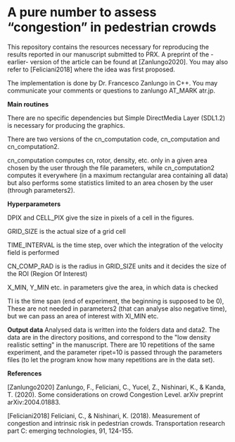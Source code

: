
# A pure number to assess “congestion” in pedestrian crowds

This repository contains the resources necessary for reproducing the results reported in our manuscript submitted to PRX. A preprint of the -earlier- version of the article can be found at [Zanlungo2020]. You may also refer to [Feliciani2018] where the idea was first proposed.

The implementation is done by Dr. Francesco Zanlungo in C++. You may communicate your comments or questions to zanlungo AT_MARK atr.jp.


**Main routines**

There are no specific dependencies but Simple DirectMedia Layer (SDL1.2) is necessary for producing the graphics. 

There are two versions of the cn_computation code, cn_computation and cn_computation2.

cn_computation computes cn, rotor, density, etc. only in a given area chosen by the user through the file parameters, while cn_computation2 computes it everywhere (in a maximum rectangular area containing all data) but also performs some statistics limited to an area chosen by the user (through parameters2).

**Hyperparameters**

DPIX and CELL_PIX give the size in pixels of a cell in the figures.

GRID_SIZE is the actual size of a grid cell

TIME_INTERVAL is the time step, over which the integration of the velocity field is performed

CN_COMP_RAD is is the radius in GRID_SIZE units and it decides the size of the ROI (Region Of Interest)

X_MIN, Y_MIN etc. in parameters give the area, in which data is checked

TI is the time span (end of experiment, the beginning is supposed to be 0), These are not needed in parameters2 (that can analyse also negative time), but we can pass an area of interest with XI_MIN etc. 

**Output data**
Analysed data is written into the folders data and data2.
The data are in the directory positions, and correspond to the "low density realistic setting" in the manuscript. There are 10 repetitions of the same experiment, and the parameter ripet=10 is passed through the parameters files (to let the program know how many repetitions are in the data set).


**References**

[Zanlungo2020] Zanlungo, F., Feliciani, C., Yucel, Z., Nishinari, K., & Kanda, T. (2020). Some considerations on crowd Congestion Level. arXiv preprint arXiv:2004.01883.

[Feliciani2018] Feliciani, C., & Nishinari, K. (2018). Measurement of congestion and intrinsic risk in pedestrian crowds. Transportation research part C: emerging technologies, 91, 124-155.
